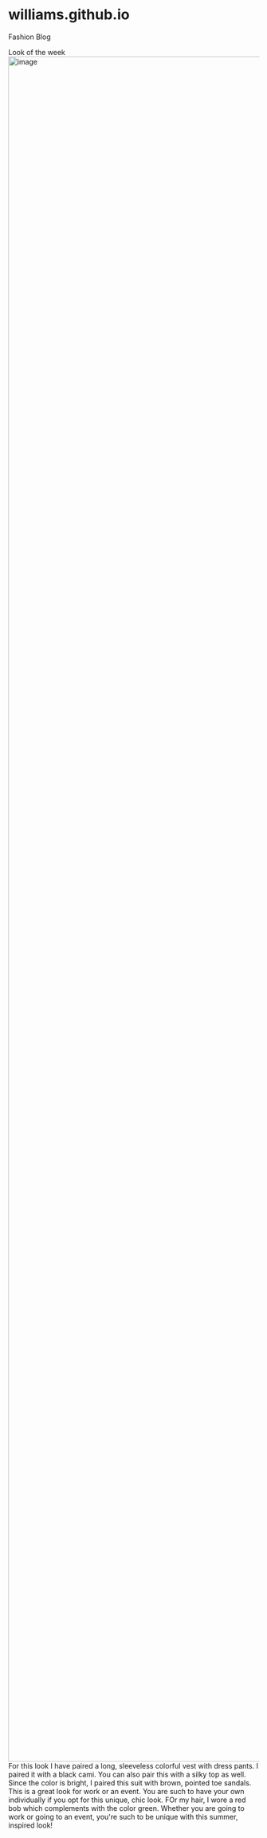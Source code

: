 # williams.github.io
Fashion Blog

Look of the week
<img width="1920" height="3420" alt="image" src="https://github.com/user-attachments/assets/e53d79a8-cdfa-4a8d-90f5-8bb4ad881727" />
For this look I have paired a long, sleeveless colorful vest with dress pants. I paired it with a black cami. You can also pair this with a silky top as well. Since the color is bright, I paired this suit with brown, pointed toe sandals. This is a great look for work or an event. You are such to have your own individually if you opt for this unique, chic look. FOr my hair, I wore a red bob which complements with the color green. Whether you are going to work or going to an event, you're such to be unique with this summer, inspired look! 
